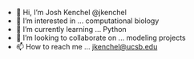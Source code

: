 - 👋 Hi, I’m Josh Kenchel @jkenchel
- 👀 I’m interested in ... computational biology
- 🌱 I’m currently learning ... Python
- 💞️ I’m looking to collaborate on ... modeling projects
- 📫 How to reach me ... jkenchel@ucsb.edu

<!---
jkenchel/jkenchel is a ✨ special ✨ repository because its `README.md` (this file) appears on your GitHub profile.
You can click the Preview link to take a look at your changes.
--->

